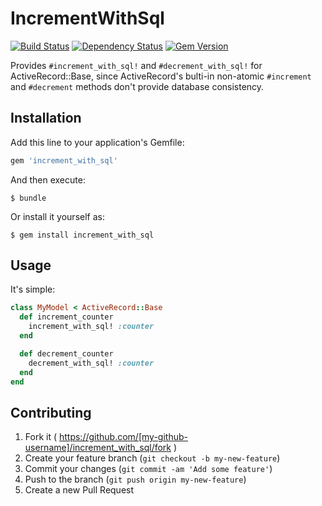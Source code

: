 # IncrementWithSql

[![Build Status](https://secure.travis-ci.org/mrkamel/increment_with_sql.png?branch=master)](http://travis-ci.org/mrkamel/increment_with_sql)
[![Dependency Status](https://gemnasium.com/mrkamel/increment_with_sql.png?travis)](https://gemnasium.com/mrkamel/increment_with_sql)
[![Gem Version](https://badge.fury.io/rb/increment_with_sql.svg)](http://badge.fury.io/rb/increment_with_sql)

Provides `#increment_with_sql!` and `#decrement_with_sql!` for ActiveRecord::Base,
since ActiveRecord's bulti-in non-atomic `#increment` and `#decrement` methods don't
provide database consistency.

## Installation

Add this line to your application's Gemfile:

```ruby
gem 'increment_with_sql'
```

And then execute:

    $ bundle

Or install it yourself as:

    $ gem install increment_with_sql

## Usage

It's simple:

```ruby
class MyModel < ActiveRecord::Base
  def increment_counter
    increment_with_sql! :counter
  end

  def decrement_counter
    decrement_with_sql! :counter
  end
end
```

## Contributing

1. Fork it ( https://github.com/[my-github-username]/increment_with_sql/fork )
2. Create your feature branch (`git checkout -b my-new-feature`)
3. Commit your changes (`git commit -am 'Add some feature'`)
4. Push to the branch (`git push origin my-new-feature`)
5. Create a new Pull Request
